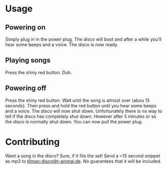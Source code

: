 # Usage

## Powering on
Simply plug in in the power plug. The disco will boot and after a while you'll hear some beeps and a voice. The disco is now ready.

## Playing songs
Press the shiny red button. Duh.

## Powering off
Press the shiny red button. Wait until the song is almost over (abou 15 seconds). Then press and hold the red button until you hear some beeps and a voice. The disco will now shut down. Unfortunately there is no way to tell if the disco has completely shut down. However after 5 minutes or so the disco is normally shut down. You can now pull the power plug.

# Contributing
Want a song in the disco? Sure, if it fits the set! Send a ~15 second snippet as mp3 to tilman-disco@t-animal.de. No guarantees that it will be included.